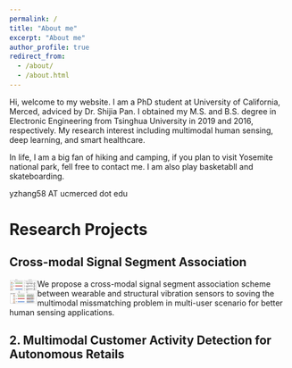 ```yaml
---
permalink: /
title: "About me"
excerpt: "About me"
author_profile: true
redirect_from: 
  - /about/
  - /about.html
---
```


Hi, welcome to my website. I am a PhD student at University of California, Merced, adviced by Dr. Shijia Pan. I obtained my M.S. and B.S. degree in Electronic Engineering from Tsinghua University in 2019 and 2016, respectively. My research interest including multimodal human sensing, deep learning, and smart healthcare. 

In life, I am a big fan of hiking and camping, if you plan to visit Yosemite national park, fell free to contact me. I am also play basketabll and skateboarding.

yzhang58 AT ucmerced dot edu

# Research Projects

## Cross-modal Signal Segment Association

<div > 
<img align="left" width="50" height="44" src='/images/CMA_IPSN23.png'/> 
We propose a cross-modal signal segment association scheme between wearable and structural vibration sensors to soving the multimodal missmatching problem in multi-user scenario for better human sensing applications.

</div>
 



## 2. Multimodal Customer Activity Detection for Autonomous Retails



